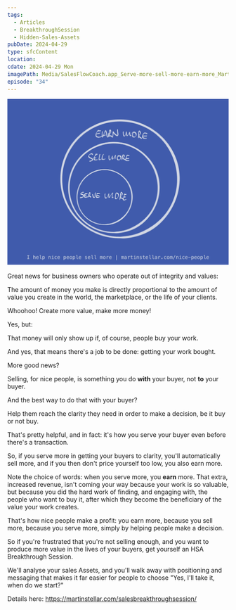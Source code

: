 ```yaml
---
tags:
  - Articles
  - BreakthroughSession
  - Hidden-Sales-Assets
pubDate: 2024-04-29
type: sfcContent
location: 
cdate: 2024-04-29 Mon
imagePath: Media/SalesFlowCoach.app_Serve-more-sell-more-earn-more_MartinStellar.jpeg
episode: "34"
---
```


![](Media/SalesFlowCoach.app_Serve-more-sell-more-earn-more_MartinStellar.jpeg)

Great news for business owners who operate out of integrity and values:

The amount of money you make is directly proportional to the amount of value you create in the world, the marketplace, or the life of your clients.

Whoohoo! Create more value, make more money!

Yes, but:

That money will only show up if, of course, people buy your work.

And yes, that means there's a job to be done: getting your work bought.

More good news?

Selling, for nice people, is something you do **with** your buyer, not **to** your buyer.

And the best way to do that with your buyer?

Help them reach the clarity they need in order to make a decision, be it buy or not buy.

That's pretty helpful, and in fact: it's how you serve your buyer even before there's a transaction.

So, if you serve more in getting your buyers to clarity, you'll automatically sell more, and if you then don't price yourself too low, you also earn more.

Note the choice of words: when you serve more, you **earn** more. That extra, increased revenue, isn't coming your way because your work is so valuable, but because you did the hard work of finding, and engaging with, the people who want to buy it, after which they become the beneficiary of the value your work creates.

That's how nice people make a profit: you earn more, because you sell more, because you serve more, simply by helping people make a decision.

So if you're frustrated that you're not selling enough, and you want to produce more value in the lives of your buyers, get yourself an HSA Breakthrough Session.

We'll analyse your sales Assets, and you'll walk away with positioning and messaging that makes it far easier for people to choose "Yes, I'll take it, when do we start?"

Details here: https://martinstellar.com/salesbreakthroughsession/